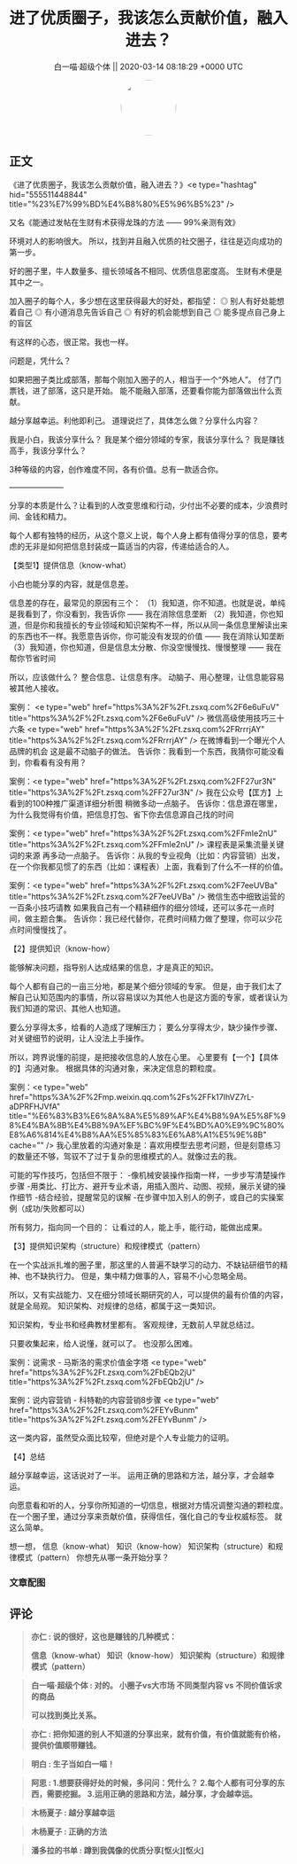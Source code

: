 <h1 align="center">进了优质圈子，我该怎么贡献价值，融入进去？</h1>




<p align="center">
    <a>白一喵·超级个体 || 2020-03-14 08:18:29 &#43;0000 UTC</a>
</p>

<div align="center">
    <img src="https://images.zsxq.com/FrhfOUekGDKoZb1ahsi1SyZ_2Sb6?e=1590940799&amp;token=kIxbL07-8jAj8w1n4s9zv64FuZZNEATmlU_Vm6zD:C7sBILrdfJQd5kG85JKTUn_sj2o=" width="100" height="100" style="border:1px solid;border-radius:50%; color:#ffffff"/>
</div>




## 正文

<div>
《进了优质圈子，我该怎么贡献价值，融入进去？》&lt;e type=&#34;hashtag&#34; hid=&#34;555511448844&#34; title=&#34;%23%E7%99%BD%E4%B8%80%E5%96%B5%23&#34; /&gt; 

又名《能通过发帖在生财有术获得龙珠的方法 —— 99%亲测有效》

环境对人的影响很大。
所以，找到并且融入优质的社交圈子，往往是迈向成功的第一步。

好的圈子里，牛人数量多、擅长领域各不相同、优质信息密度高。
生财有术便是其中之一。

加入圈子的每个人，多少想在这里获得最大的好处，都指望：
◎ 别人有好处能想着自己
◎ 有小道消息先告诉自己
◎ 有好的机会能想到自己
◎ 能多提点自己身上的盲区

有这样的心态，很正常。我也一样。

问题是，凭什么？

如果把圈子类比成部落，那每个刚加入圈子的人，相当于一个“外地人”。
付了门票钱，进了部落，这只是开始。
能不能融入部落，还要看你能为部落做出什么贡献。

越分享越幸运。利他即利己。
道理说烂了，具体怎么做？分享什么内容？

我是小白，我该分享什么？
我是某个细分领域的专家，我该分享什么？
我是赚钱高手，我该分享什么？

3种等级的内容，创作难度不同，各有价值。总有一款适合你。

———————

分享的本质是什么？让看到的人改变思维和行动，少付出不必要的成本，少浪费时间、金钱和精力。

每个人都有独特的经历，从这个意义上说，每个人身上都有值得分享的信息，要考虑的无非是如何把信息封装成一篇适当的内容，传递给适合的人。


【类型1】提供信息（know-what）

小白也能分享的内容，就是信息差。

信息差的存在，最常见的原因有三个：
（1）我知道，你不知道。也就是说，单纯是我看到了，你没看到，我告诉你 —— 我在消除信息垄断
（2）我知道，你也知道，但是你和我擅长的专业领域和知识架构不一样，所以从同一条信息里解读出来的东西也不一样。我愿意告诉你，你可能没有发现的价值 —— 我在消除认知垄断
（3）我知道，你也知道，但是信息太分散、你没空慢慢找、慢慢整理 —— 我在帮你节省时间

所以，应该做什么？
整合信息、让信息有序。
动脑子、用心整理，让信息能容易被其他人接收。

案例：
&lt;e type=&#34;web&#34; href=&#34;https%3A%2F%2Ft.zsxq.com%2F6e6uFuV&#34; title=&#34;https%3A%2F%2Ft.zsxq.com%2F6e6uFuV&#34; /&gt; 微信高级使用技巧三十六条
&lt;e type=&#34;web&#34; href=&#34;https%3A%2F%2Ft.zsxq.com%2FRrrrjAY&#34; title=&#34;https%3A%2F%2Ft.zsxq.com%2FRrrrjAY&#34; /&gt; 在微博看到一个曝光个人品牌的机会
这是最不动脑子的做法。
告诉你：我看到一个东西，我猜你可能没看到，你看看有没有用？

案例：&lt;e type=&#34;web&#34; href=&#34;https%3A%2F%2Ft.zsxq.com%2FF27ur3N&#34; title=&#34;https%3A%2F%2Ft.zsxq.com%2FF27ur3N&#34; /&gt; 我在公众号【匡方】上看到的100种推广渠道详细分析图
稍微多动一点脑子。
告诉你：信息源在哪里，为什么我觉得有价值，把信息打包、省下你去信息源自己找的时间

案例：&lt;e type=&#34;web&#34; href=&#34;https%3A%2F%2Ft.zsxq.com%2FFmIe2nU&#34; title=&#34;https%3A%2F%2Ft.zsxq.com%2FFmIe2nU&#34; /&gt; 课程表是采集流量关键词的来源
再多动一点脑子。
告诉你：从我的专业视角（比如：内容营销）出发，在一个你我都见惯了的东西（比如：课程表）上面，我看到了什么不一样的价值。

案例：&lt;e type=&#34;web&#34; href=&#34;https%3A%2F%2Ft.zsxq.com%2F7eeUVBa&#34; title=&#34;https%3A%2F%2Ft.zsxq.com%2F7eeUVBa&#34; /&gt; 微信生态中细致运营的一百条小技巧请教
如果我自己有一个精耕细作的细分领域，还可以多花一点时间，做主题合集。
告诉你：我已经代替你，花费时间精力做了整理，你可以少花点时间慢慢找了。


【2】提供知识（know-how）

能够解决问题，指导别人达成结果的信息，才是真正的知识。

每个人都有自己的一亩三分地，都是某个细分领域的专家。
但是，由于我们太了解自己认知范围内的事情，所以容易误以为其他人也是这方面的专家，或者误认为我们知道的常识、其他人也知道。

要么分享得太多，给看的人造成了理解压力；
要么分享得太少，缺少操作步骤、对关键细节的说明，让人没法上手操作。

所以，跨界说懂的前提，是把接收信息的人放在心里。
心里要有【一个】【具体的】沟通对象。
根据具体的沟通对象，来决定信息的颗粒度。

案例：&lt;e type=&#34;web&#34; href=&#34;https%3A%2F%2Fmp.weixin.qq.com%2Fs%2FFk17IhVZ7rL-aDPRFHJVfA&#34; title=&#34;%E6%83%B3%E6%8A%8A%E5%89%AF%E4%B8%9A%E5%8F%98%E4%BA%8B%E4%B8%9A%EF%BC%9F%E4%BD%A0%E9%9C%80%E8%A6%814%E4%B8%AA%E5%85%83%E6%A8%A1%E5%9E%8B&#34; cache=&#34;&#34; /&gt;
我心里放着的沟通对象是：喜欢用模型去思考问题，但是刻意练习的数量还不够，驾驭不了过于复杂的思维模式的人。就像过去的我。

可能的写作技巧，包括但不限于：
-像机械安装操作指南一样，一步步写清楚操作步骤
-用类比、打比方、避开专业术语，用插入图片、动图、视频，展示关键的操作细节
-结合经验，提醒常见的误解
-在步骤中加入别人的例子，或自己的实操案例（成功/失败都可以）

所有努力，指向同一个目的：
让看过的人，能上手，能行动，能做出成果。


【3】提供知识架构（structure）和规律模式（pattern）

在一个实战派扎堆的圈子里，那这里的人普遍不缺学习的动力、不缺钻研细节的精神、也不缺执行力。
但是，集中精力做事的人，容易不小心忽略全局。

所以，又有实战能力、又在细分领域长期研究的人，可以提供的最有价值的内容，就是全局观。
知识架构、对规律的总结，都属于这一类知识。

知识架构，专业书和经典教材里都有。
客观规律，无数前人早就总结过。

只要收集起来，给人说懂，就可以了。
也没那么困难。

案例：说需求 - 马斯洛的需求价值金字塔
&lt;e type=&#34;web&#34; href=&#34;https%3A%2F%2Ft.zsxq.com%2FbEQb2jU&#34; title=&#34;https%3A%2F%2Ft.zsxq.com%2FbEQb2jU&#34; /&gt;

案例：说内容营销 - 科特勒的内容营销8步骤
&lt;e type=&#34;web&#34; href=&#34;https%3A%2F%2Ft.zsxq.com%2FEYvBunm&#34; title=&#34;https%3A%2F%2Ft.zsxq.com%2FEYvBunm&#34; /&gt;

这一类内容，虽然受众面比较窄，但绝对是个人专业能力的证明。


【4】总结

越分享越幸运，这话说对了一半。
运用正确的思路和方法，越分享，才会越幸运。

向愿意看和听的人，分享你所知道的一切信息，根据对方情况调整沟通的颗粒度。
在一个圈子里，通过分享来贡献价值，获得信任，强化自己的专业权威标签。
就这么简单。

想一想，
信息（know-what）
知识（know-how）
知识架构（structure）和规律模式（pattern）
你想先从哪一条开始分享？
</div>

### 文章配图

<div class="image" align="center">

</div>


## 评论

<div align="left">
<div>

<blockquote >
<span> <strong>亦仁 : 说的很好，这也是赚钱的几种模式：

信息（know-what）
知识（know-how）
知识架构（structure）和规律模式（pattern） </strong></span>
</blockquote>

<blockquote >
<span> <strong>白一喵·超级个体 : 对的。
小圈子vs大市场
不同类型内容 vs 不同价值诉求的商品

可以找到类比关系。 </strong></span>
</blockquote>

<blockquote >
<span> <strong>亦仁 : 把你知道的别人不知道的分享出来，就有价值，有价值就能有价格，提供价值顺带赚钱。 </strong></span>
</blockquote>

<blockquote >
<span> <strong>明白 : 生子当如白一喵！ </strong></span>
</blockquote>

<blockquote >
<span> <strong>阿思 : 1.想要获得好处的时候，多问问：凭什么？
2.每个人都有可分享的东西，需要挖掘。
3.运用正确的思路和方法，越分享，才会越幸运。 </strong></span>
</blockquote>

<blockquote >
<span> <strong>木杨夏子 : 越分享越幸运 </strong></span>
</blockquote>

<blockquote >
<span> <strong>木杨夏子 : 正确的方法 </strong></span>
</blockquote>

<blockquote >
<span> <strong>潘多拉的书单 : 蹲到我偶像的优质分享[怄火][怄火] </strong></span>
</blockquote>

</div>
</div>